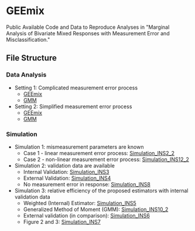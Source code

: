 # GEEmix
  Public Available Code and Data to Reproduce Analyses in "Marginal Analysis of Bivariate Mixed Responses with Measurement Error and Misclassification."

## File Structure

### Data Analysis

* Setting 1: Complicated measurement error process
  * [GEEmix](https://github.com/QihuangZhang/GEEmix/blob/main/code/DataAnalysis/DataAnalysis_905_IVoptimcompcomp.R)
  * [GMM](https://github.com/QihuangZhang/GEEmix/blob/main/code/DataAnalysis/DataAnalysis_905_IVcompGMM.R)
* Setting 2: Simplified measurement error process
  * [GEEmix](https://github.com/QihuangZhang/GEEmix/blob/main/code/DataAnalysis/DataAnalysis_905_IVoptimcompsimp.R)
  * [GMM](https://github.com/QihuangZhang/GEEmix/blob/main/code/DataAnalysis/DataAnalysis_905_IVsimpGMM.R)

### Simulation

* Simulation 1: mismeasurement parameters are known
  * Case 1 - linear measurement error process: [Simulation_INS2_2](https://github.com/QihuangZhang/GEEmix/blob/main/code/Simulation/Simulation_INS2_2.R)
  * Case 2 - non-linear measurement error process: [Simulation_INS12_2](https://github.com/QihuangZhang/GEEmix/blob/main/code/Simulation/Simulation_INS12_2.R)
* Simulation 2: validation data are available
  * Internal Validation: [Simulation_INS3](https://github.com/QihuangZhang/GEEmix/blob/main/code/Simulation/Simulation_INS3.R)
  * External Validation: [Simulation_INS4](https://github.com/QihuangZhang/GEEmix/blob/main/code/Simulation/Simulation_INS4.R)
  * No measurement error in response: [Simulation_INS8](https://github.com/QihuangZhang/GEEmix/blob/main/code/Simulation/Simulation_INS8.R)
* Simulation 3: relative efficiency of the proposed estimators with internal validation data
  * Weighted (Internal) Estimator: [Simulation_INS5](https://github.com/QihuangZhang/GEEmix/blob/main/code/Simulation/Simulation_INS5.R)
  * Generalized Method of Moment (GMM): [Simulation_INS10_2](https://github.com/QihuangZhang/GEEmix/blob/main/code/Simulation/Simulation_INS10_2.R)
  * External validation (in comparison): [Simulation_INS6](https://github.com/QihuangZhang/GEEmix/blob/main/code/Simulation/Simulation_INS6.R)
  * Figure 2 and 3: [Simulation_INS7](https://github.com/QihuangZhang/GEEmix/blob/main/code/Simulation/Simulation_INS7.R)